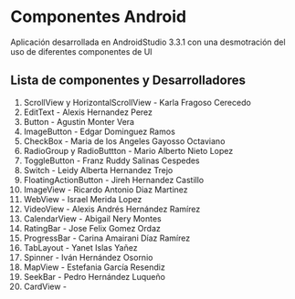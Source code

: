 # Componentes Android

Aplicación desarrollada en AndroidStudio 3.3.1 con una desmotración del uso de diferentes componentes de UI

## Lista de componentes y Desarrolladores

1. ScrollView y HorizontalScrollView - Karla Fragoso Cerecedo
2. EditText - Alexis Hernandez Perez
3. Button - Agustin Monter Vera
4. ImageButton - Edgar Dominguez Ramos
5. CheckBox - Maria de los Angeles Gayosso Octaviano
6. RadioGroup y RadioButtton - Mario Alberto Nieto Lopez
7. ToggleButton - Franz Ruddy Salinas Cespedes
8. Switch - Leidy Alberta Hernandez Trejo
9. FloatingActionButton - Jireh Hernandez Castillo
10. ImageView - Ricardo Antonio Diaz Martinez
11. WebView - Israel Merida Lopez
12. VideoView - Alexis Andrés Hernández Ramírez
13. CalendarView - Abigail Nery Montes
14. RatingBar - Jose Felix Gomez Ordaz
15. ProgressBar - Carina Amairani Díaz Ramírez
16. TabLayout - Yanet Islas Yañez
17. Spinner - Iván Hernández Osornio
18. MapView - Estefania García Resendiz
19. SeekBar - Pedro Hernández Luqueño
20. CardView -
